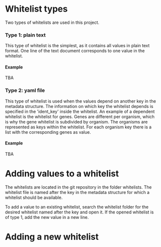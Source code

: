 # Whitelist types

Two types of whitelists are used in this project. 

### Type 1: plain text

This type of whitelist is the simplest, as it contains all values in plain text format. One line of the text document corresponds to one value in the whitelist.

#### Example

TBA

### Type 2: yaml file

This type of whitelist is used when the values depend on another key in the metadata structure. The information on which key the whitelist depends is specified in the 'ident_key' inside the whitelist.
An example of a dependent whitelist is the whitelist for genes. Genes are different per organism, which is why the gene whitelist is subdivided by organism. The organisms are represented as keys within the whitelist. For each organism key there is a list with the corresponding genes as value.


#### Example

TBA

# Adding values to a whitelist

The whitelists are located in the git repository in the folder whitelists. The whitelist file is named after the key in the metadata structure for which a whitelist should be available. 

To add a value to an existing whitelist, search the whitelist folder for the desired whitelist named after the key and open it.
If the opened whitelist is of type 1, add the new value in a new line.

# Adding a new whitelist
